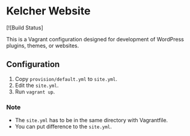 # Kelcher Website

[![Build Status]

This is a Vagrant configuration designed for development of WordPress plugins, themes, or websites.

## Configuration

1. Copy `provision/default.yml` to `site.yml`.
1. Edit the `site.yml`.
1. Run `vagrant up`.

### Note

* The `site.yml` has to be in the same directory with Vagrantfile.
* You can put difference to the `site.yml`.
